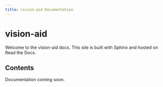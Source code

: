 ```yaml
---
title: vision-aid Documentation
---
```


# vision-aid

Welcome to the vision-aid docs. This site is built with Sphinx and hosted on Read the Docs.

## Contents

Documentation coming soon.
